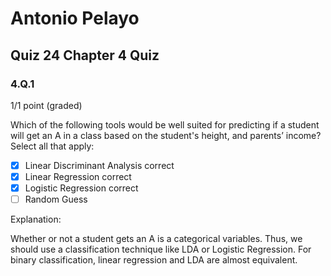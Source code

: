 # Antonio Pelayo
## Quiz 24 Chapter 4 Quiz
### 4.Q.1
1/1 point (graded)

Which of the following tools would be well suited for predicting if a student 
will get an A in a class based on the student's height, and parents’ income? 
Select all that apply:

- [x] Linear Discriminant Analysis correct
- [x] Linear Regression correct
- [x] Logistic Regression correct
- [ ] Random Guess

Explanation:

Whether or not a student gets an A is a categorical variables. Thus, we should 
use a classification technique like LDA or Logistic Regression. For binary 
classification, linear regression and LDA are almost equivalent.